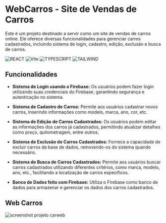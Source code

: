 # WebCarros - Site de Vendas de Carros

Este é um projeto destinado a servir como um site de vendas de carros online. Ele oferece diversas funcionalidades para gerenciar carros cadastrados, incluindo sistema de login, cadastro, edição, exclusão e busca de carros.

![REACT](https://img.shields.io/badge/React-20232A?style=for-the-badge&logo=react&logoColor=61DAFB)
![Vite](https://img.shields.io/badge/vite-%23646CFF.svg?style=for-the-badge&logo=vite&logoColor=white)
![TYPESCRIPT](https://img.shields.io/badge/TypeScript-007ACC?style=for-the-badge&logo=typescript&logoColor=white)
![TAILWIND](https://img.shields.io/badge/Tailwind_CSS-38B2AC?style=for-the-badge&logo=tailwind-css&logoColor=white)



## Funcionalidades

- **Sistema de Login usando o Firebase:** Os usuários podem fazer login utilizando suas credenciais do Firebase, garantindo segurança e autenticação no sistema.

- **Sistema de Cadastro de Carros:** Permite aos usuários cadastrar novos carros, inserindo informações como modelo, marca, ano, cor, etc.

- **Sistema de Edição de Carros Cadastrados:** Os usuários podem editar as informações dos carros já cadastrados, permitindo atualizar detalhes como preço, quilometragem, entre outros.

- **Sistema de Exclusão de Carros Cadastrados:** Fornece a capacidade de excluir carros da base de dados, removendo-os do sistema quando necessário.

- **Sistema de Busca de Carros Cadastrados:** Permite aos usuários buscar carros cadastrados utilizando diferentes critérios, como marca, modelo, ano, etc., facilitando a localização de carros específicos.

- **Banco de Dados feito com Firebase:** Utiliza o Firebase como banco de dados para armazenar e gerenciar os dados dos carros cadastrados.

## Web Carros

 ![screenshot projeto carweb](https://github.com/BrunoAlves22/WebCarros/assets/98662401/6ff7b4ea-058e-4832-91ed-a2305d54bd88)







